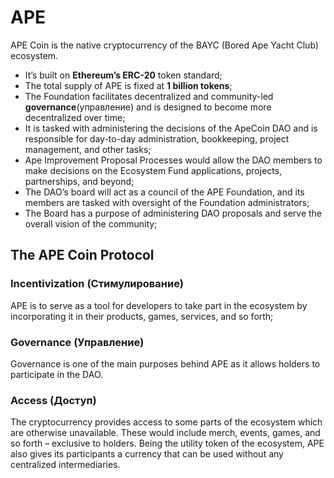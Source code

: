 # APE

APE Coin is the native cryptocurrency of the BAYC (Bored Ape Yacht Club) ecosystem.

- It’s built on **Ethereum’s ERC-20** token standard;
- The total supply of APE is fixed at **1 billion tokens**;
- The Foundation facilitates decentralized and community-led **governance**(управление) and is designed to become more decentralized over time; 
- It is tasked with administering the decisions of the ApeCoin DAO  and is responsible for day-to-day administration, bookkeeping, project management, and other tasks;
- Ape Improvement Proposal Processes would allow the DAO members to make decisions on the Ecosystem Fund applications, projects, partnerships, and beyond;
- The DAO’s board will act as a council of the APE Foundation, and its members are tasked with oversight of the Foundation administrators;
- The Board has a purpose of administering DAO proposals and serve the overall vision of the community;

## The APE Coin Protocol

### Incentivization (Стимулирование)

APE is to serve as a tool for developers to take part in the ecosystem by incorporating it in their products, games, services, and so forth;

### Governance (Управление)

Governance is one of the main purposes behind APE as it allows holders to participate in the DAO.

### Access (Доступ)

The cryptocurrency provides access to some parts of the ecosystem which are otherwise unavailable. These would include merch, events, games, and so forth – exclusive to holders.
Being the utility token of the ecosystem, APE also gives its participants a currency that can be used without any centralized intermediaries.
